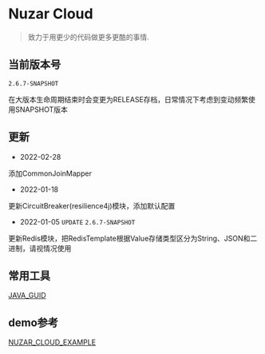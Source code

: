 # Nuzar Cloud

> 致力于用更少的代码做更多更酷的事情.

## 当前版本号

`2.6.7-SNAPSHOT`

在大版本生命周期结束时会变更为RELEASE存档，日常情况下考虑到变动频繁使用SNAPSHOT版本

## 更新

* 2022-02-28

添加CommonJoinMapper

* 2022-01-18

更新CircuitBreaker(resilience4j)模块，添加默认配置

* 2022-01-05 `UPDATE` `2.6.7-SNAPSHOT`

更新Redis模块，把RedisTemplate根据Value存储类型区分为String、JSON和二进制，请视情况使用

## 常用工具

[JAVA_GUID](https://javaguide.cn)

## demo参考

[NUZAR_CLOUD_EXAMPLE](https://gitee.com/mad_max621/nuzar-cloud-example)
